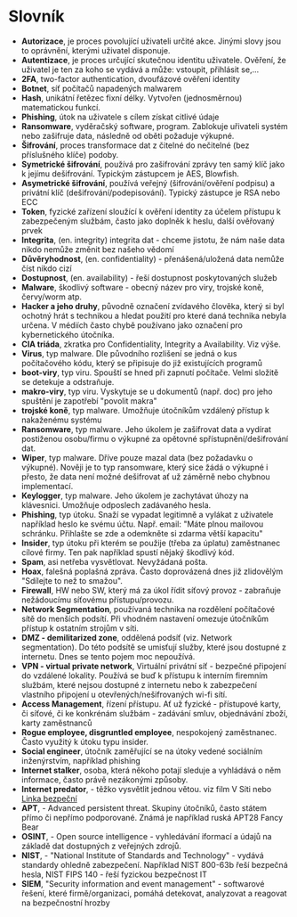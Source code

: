 # Slovník

* **Autorizace**, je proces povolující uživateli určité akce. Jinými slovy jsou to oprávnění, kterými uživatel disponuje.
* **Autentizace**, je proces určující skutečnou identitu uživatele. Ověření, že uživatel je ten za koho se vydává a může: vstoupit, přihlásit se,...
* **2FA**, two-factor authentication, dvoufázové ověření identity
* **Botnet**, síť počítačů napadených malwarem
* **Hash**, unikátní řetězec fixní délky. Vytvořen (jednosměrnou) matematickou funkcí.
* **Phishing**, útok na uživatele s cílem získat citlivé údaje
* **Ransomware**, vyděračský software, program. Zablokuje uřivateli systém nebo zašifruje data, následně od oběti požaduje výkupné.
* **Šifrování**, proces transformace dat z čitelné do nečitelné (bez příslušného klíče) podoby.
* **Symetrické šifrování**, používá pro zašifrování zprávy ten samý klíč jako k jejímu dešifrování. Typickým zástupcem je AES, Blowfish.
* **Asymetrické šifrování**, používá veřejný (šifrování/ověření podpisu) a privátní klíč (dešifrování/podepisování). Typický zástupce je RSA nebo ECC
* **Token**, fyzické zařízení sloužící k ověření identity za účelem přístupu k zabezpečeným službám, často jako doplněk k heslu, další ověřovaný prvek
* **Integrita**, (en. integrity) integrita dat - chceme jistotu, že nám naše data nikdo nemůže změnit bez našeho vědomí
* **Důvěryhodnost**, (en. confidentiality) - přenášená/uložená data nemůže číst nikdo cizí
* **Dostupnost**, (en. availability) - řeší dostupnost poskytovaných služeb
* **Malware**, škodlivý software - obecný název pro viry, trojské koně, červy/worm atp.
* **Hacker a jeho druhy**, původně označení zvídavého člověka, který si byl ochotný hrát s technikou a hledat použití pro které daná technika nebyla určena. V médiích často chybě používano jako označení pro kybernetického útočníka.
* **CIA triáda**, zkratka pro Confidentiality, Integrity a Availability. Viz výše.
* **Virus**, typ malware. Dle původního rozlišení se jedná o kus počítačového kódu, který se připisuje do již existujících programů
* **boot-viry**, typ viru. Spouští se hned při zapnutí počítače. Velmi složitě se detekuje a odstraňuje.
* **makro-viry**, typ viru. Vyskytuje se u dokumentů (např. doc) pro jeho spuštění je zapotřebí "povolit makra"
* **trojské koně**, typ malware. Umožňuje útočníkům vzdálený přístup k nakaženému systému
* **Ransomware**, typ malware. Jeho úkolem je zašifrovat data a vydírat postiženou osobu/firmu o výkupné za opětovné spřístupnění/dešifrování dat. 
* **Wiper**, typ malware. Dříve pouze mazal data (bez požadavku o výkupné). Nověji je to typ ransomware, který sice žádá o výkupné i přesto, že data není možné dešifrovat ať už záměrně nebo chybnou implementací. 
* **Keylogger**, typ malware. Jeho úkolem je zachytávat úhozy na klávesnici. Umožňuje odposlech zadávaného hesla.
* **Phishing**, typ útoku. Snaží se vypadat legitimně a vylákat z uživatele například heslo ke svému účtu. Např. email: "Máte plnou mailovou schránku. Přihlašte se zde a odemkněte si zdarma větší kapacitu" 
* **Insider**, typ útoku při kterém se použije (třeba za úplatu) zaměstnanec cílové firmy. Ten pak například spustí nějaký škodlivý kód. 
* **Spam**, asi netřeba vysvětlovat. Nevyžádaná pošta.
* **Hoax**, falešná poplašná zpráva. Často doprovázená dnes již zlidovělým "Sdílejte to než to smažou".
* **Firewall**, HW nebo SW, který má za úkol řídit síťový provoz - zabraňuje nežádoucímu síťovému přístupu/provozu.
* **Network Segmentation**, používaná technika na rozdělení počítačové sítě do menších podsítí. Při vhodném nastavení omezuje útočníkům přístup k ostatním strojům v síti.
* **DMZ - demilitarized zone**, oddělená podsíť (viz. Network segmentation). Do této podsítě se umisťují služby, které jsou dostupné z internetu. Dnes se tento pojem moc nepoužívá.
* **VPN - virtual private network**, Virtuální privátní síť - bezpečné připojení do vzdálené lokality. Používá se buď k přístupu k interním firemním službám, které nejsou dostupné z internetu nebo k zabezpečení vlastního připojení u otevřených/nešifrovaných wi-fi sítí.
* **Access Management**, řízení přístupu. Ať už fyzické - přístupové karty, či síťové, či ke konkrénám službám - zadávání smluv, objednávání zboží, karty zaměstnanců
* **Rogue employee, disgruntled employee**, nespokojený zaměstnanec. Často využitý k útoku typu insider.
* **Social engineer**, útočník zaměřující se na útoky vedené sociálním inženýrstvím, například phishing
* **Internet stalker**, osoba, která někoho potají sleduje a vyhládává o něm informace, často právě nezákonými způsoby.
* **Internet predator**, - těžko vysvětlit jednou větou. viz film V Síti nebo [Linka bezpeční](https://www.linkabezpeci.cz/-/internetovi-predatori-pohledem-linky-bezpeci)
* **APT**, - Advanced persistent threat. Skupiny útočníků, často státem přímo či nepřímo podporované. Známá je například ruská APT28 Fancy Bear
* **OSINT**, - Open source intelligence - vyhledávání iformací a údajů na základě dat dostupných z veřejných zdrojů. 
* **NIST**, - "National Institute of Standards and Technology" - vydává standardy ohledně zabezpečení. Například NIST 800-63b řeší bezpečná hesla, NIST FIPS 140 - řeší fyzickou bezpečnost IT 
* **SIEM**, "Security information and event management" - softwarové řešení, které firmě/organizaci, pomáhá detekovat, analyzovat a reagovat na bezpečnostní hrozby 
